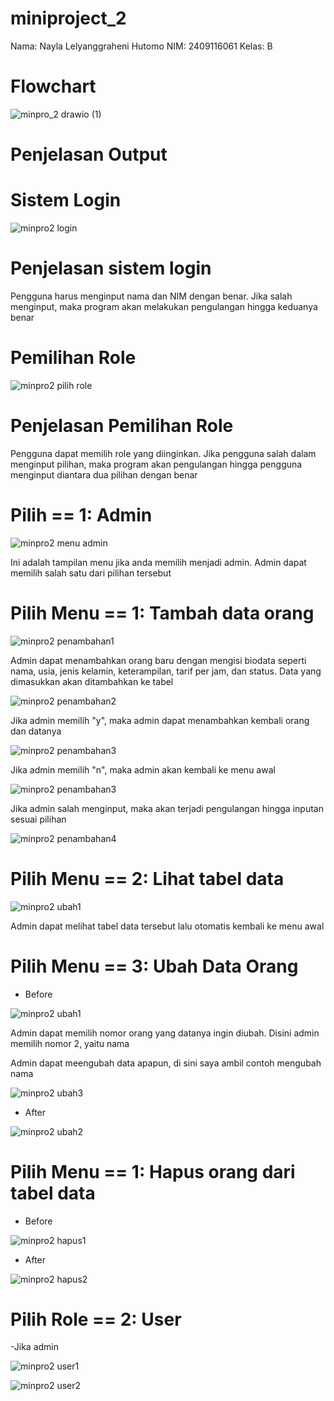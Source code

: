 # miniproject_2
Nama: Nayla Lelyanggraheni Hutomo
NIM: 2409116061
Kelas: B

# Flowchart


![minpro_2 drawio (1)](https://github.com/user-attachments/assets/43872941-cff6-46ad-9a2d-bad990c9d742)

# Penjelasan Output

# **Sistem Login**

![minpro2 login](https://github.com/user-attachments/assets/89b5b937-05f2-4e79-b8eb-e7e8dc960356)

# ****Penjelasan sistem login****
Pengguna harus menginput nama dan NIM dengan benar. Jika salah menginput, maka program akan melakukan pengulangan hingga keduanya benar

# **Pemilihan Role**

![minpro2 pilih role](https://github.com/user-attachments/assets/eb5a4f7a-c526-4436-8cc8-c8687b6fc8c2)

# ****Penjelasan Pemilihan Role****

Pengguna dapat memilih role yang diinginkan. Jika pengguna salah dalam menginput pilihan, maka program akan pengulangan hingga pengguna menginput diantara dua pilihan dengan benar

# **Pilih == 1: Admin**

![minpro2 menu admin](https://github.com/user-attachments/assets/dee37aaf-f2cf-49d7-b9d1-df8347ed9309)


Ini adalah tampilan menu jika anda memilih menjadi admin. Admin dapat memilih salah satu dari pilihan tersebut

# **Pilih Menu == 1: Tambah data orang**

![minpro2 penambahan1](https://github.com/user-attachments/assets/c3af64e8-3cf9-4d60-8d7b-679ef02451da)


Admin dapat menambahkan orang baru dengan mengisi biodata seperti nama, usia, jenis kelamin, keterampilan, tarif per jam, dan status.
Data yang dimasukkan akan ditambahkan ke tabel 


![minpro2 penambahan2](https://github.com/user-attachments/assets/dcfb04e0-c834-4488-9216-e83196b5eb65)

Jika admin memilih "y", maka admin dapat menambahkan kembali orang dan datanya

![minpro2 penambahan3](https://github.com/user-attachments/assets/26314a31-481a-40d4-931a-ce38b0d30577)


Jika admin memilih "n", maka admin akan kembali ke menu awal

![minpro2 penambahan3](https://github.com/user-attachments/assets/b531bc34-6da1-4197-bed5-af416e58b8aa)


Jika admin salah menginput, maka akan terjadi pengulangan hingga inputan sesuai pilihan

![minpro2 penambahan4](https://github.com/user-attachments/assets/949a0f74-c0dc-45ce-bdc7-09bf74d86281)


# **Pilih Menu == 2: Lihat tabel data**

![minpro2 ubah1](https://github.com/user-attachments/assets/216f95f5-71a8-40b4-8074-a5163735b503)

Admin dapat melihat tabel data tersebut lalu otomatis kembali ke menu awal

# **Pilih Menu == 3: Ubah Data Orang**

- Before

![minpro2 ubah1](https://github.com/user-attachments/assets/94263347-c136-44c8-872f-783e71047588)

Admin dapat memilih nomor orang yang datanya ingin diubah.
Disini admin memilih nomor 2, yaitu nama 

Admin dapat meengubah data apapun, di sini saya ambil contoh mengubah nama

![minpro2 ubah3](https://github.com/user-attachments/assets/c9540789-c6ea-4710-90a9-7a17c6f981aa)


- After

![minpro2 ubah2](https://github.com/user-attachments/assets/ab258392-af5e-48ef-a5e3-c4eb6dfb6d34)


# **Pilih Menu == 1: Hapus orang dari tabel data**

- Before

![minpro2 hapus1](https://github.com/user-attachments/assets/ed44a378-70fb-4f69-8071-39acd08d1dd7)

- After

![minpro2 hapus2](https://github.com/user-attachments/assets/aeac41b3-a104-40b7-b5ba-812b6aad013f)




# **Pilih Role == 2: User**

-Jika admin

![minpro2 user1](https://github.com/user-attachments/assets/144fa9df-1851-4335-88a4-3d2be08907a0)


![minpro2 user2](https://github.com/user-attachments/assets/5d086394-ea51-4a9b-a90c-a3d65d566952)
